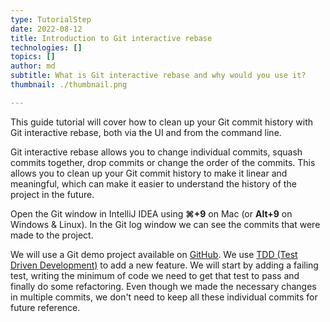 ```yaml
---
type: TutorialStep
date: 2022-08-12
title: Introduction to Git interactive rebase
technologies: []
topics: []
author: md
subtitle: What is Git interactive rebase and why would you use it?
thumbnail: ./thumbnail.png

---
```


This guide tutorial will cover how to clean up your Git commit history with Git interactive rebase, both via the UI and from the command line.

Git interactive rebase allows you to change individual commits, squash commits together, drop commits or change the order of the commits. This allows you to clean up your Git commit history to make it linear and meaningful, which can make it easier to understand the history of the project in the future.

Open the Git window in IntelliJ IDEA using **⌘+9** on Mac (or **Alt+9** on Windows & Linux). In the Git log window we can see the commits that were made to the project. 

We will use a Git demo project available on [GitHub](https://github.com/mlvandijk/gitdemo). We use [TDD (Test Driven Development)](https://martinfowler.com/bliki/TestDrivenDevelopment.html) to add a new feature. We will start by adding a failing test, writing the minimum of code we need to get that test to pass and finally do some refactoring. Even though we made the necessary changes in multiple commits, we don't need to keep all these individual commits for future reference.